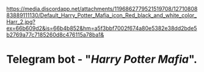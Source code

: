 https://media.discordapp.net/attachments/1196862779521519708/1271080883889111130/Default_Harry_Potter_Mafia_icon_Red_black_and_white_color_Harr_2.jpg?ex=66b609d2&is=66b4b852&hm=a5f3bbf7002f674a80e5382e38dd2bde5b2769a77c7185260d8c476115a78ba1&
# **Telegram bot -** "*Harry Potter Mafia*".

